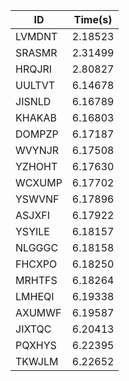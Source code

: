 |ID|Time(s)|
|-|-|
|LVMDNT|2.18523|
|SRASMR|2.31499|
|HRQJRI|2.80827|
|UULTVT|6.14678|
|JISNLD|6.16789|
|KHAKAB|6.16803|
|DOMPZP|6.17187|
|WVYNJR|6.17508|
|YZHOHT|6.17630|
|WCXUMP|6.17702|
|YSWVNF|6.17896|
|ASJXFI|6.17922|
|YSYILE|6.18157|
|NLGGGC|6.18158|
|FHCXPO|6.18250|
|MRHTFS|6.18264|
|LMHEQI|6.19338|
|AXUMWF|6.19587|
|JIXTQC|6.20413|
|PQXHYS|6.22395|
|TKWJLM|6.22652|
